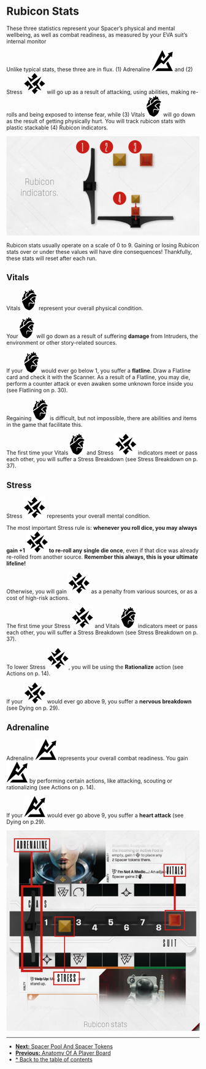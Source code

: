 # Rubicon Stats

These three statistics represent your Spacer’s
physical and mental wellbeing, as well as combat readiness, as measured by your EVA suit’s
internal monitor

Unlike typical stats, these three are in flux.
(1) Adrenaline ![Adrenaline Icon](svg/icon-adrenaline.svg) and (2) Stress ![Stress Icon](svg/icon-stress.svg) will go up
as a result of attacking, using abilities, making
re-rolls and being exposed to intense fear, while
(3) Vitals ![Vitals Icon](svg/icon-vitals.svg) will go down as the result of getting
physically hurt. You will track rubicon stats
with plastic stackable (4) Rubicon indicators.

![Rubicon indicators](img/rubion-indicators.png "Rubicon indicators")

Rubicon stats usually operate on a scale of 0
to 9. Gaining or losing Rubicon stats over or
under these values will have dire consequences!
Thankfully, these stats will reset after each run.

## Vitals

Vitals ![Vitals Icon](svg/icon-vitals.svg) represent your overall physical condition.

Your ![Vitals Icon](svg/icon-vitals.svg "Vitals") will go down as a result of suffering
**damage** from Intruders, the environment or
other story-related sources.

If your ![Vitals Icon](svg/icon-vitals.svg "Vitals") would ever go below 1, you suffer a
**flatline**. Draw a Flatline card and check it with
the Scanner. As a result of a Flatline, you may
die, perform a counter attack or even awaken
some unknown force inside you (see Flatlining
on p. 30).

Regaining ![Vitals Icon](svg/icon-vitals.svg "Vitals") is difficult, but not impossible,
there are abilities and items in the game that
facilitate this.

The first time your Vitals ![Vitals Icon](svg/icon-vitals.svg) and Stress ![Stress Icon](svg/icon-stress.svg) indicators meet or pass each other, you will suffer a Stress Breakdown (see Stress Breakdown on
p. 37).

## Stress

Stress ![Stress Icon](svg/icon-stress.svg) represents your overall mental
condition.

The most important Stress rule is: **whenever
you roll dice, you may always gain +1 ![Stress Icon](svg/icon-stress.svg "Stress") to
re-roll any single die once**, even if that dice
was already re-rolled from another source.
**Remember this always, this is your ultimate
lifeline!**

Otherwise, you will gain ![Stress Icon](svg/icon-stress.svg "Stress") as a penalty from
various sources, or as a cost of high-risk actions.

The first time your Stress ![Stress Icon](svg/icon-stress.svg) and Vitals ![Vitals Icon](svg/icon-vitals.svg) indicators meet or pass each other, you will suffer
a Stress Breakdown (see Stress Breakdown on
p. 37).

To lower Stress ![Stress Icon](svg/icon-stress.svg), you will be using the **Rationalize** action (see Actions on p. 14).

If your ![Stress Icon](svg/icon-stress.svg "Stress") would ever go above 9, you suffer
a **nervous breakdown** (see Dying on p. 29).

## Adrenaline

Adrenaline ![Adrenaline Icon](svg/icon-adrenaline.svg) represents your overall combat
readiness. You gain ![Adrenaline Icon](svg/icon-adrenaline.svg "Adrenaline") by performing certain
actions, like attacking, scouting or rationalizing
(see Actions on p. 14).

If your ![Adrenaline Icon](svg/icon-adrenaline.svg "Adrenaline") would ever go above 9, you suffer
a **heart attack** (see Dying on p.29).

![Rubicon Stats](img/rubicon-stats.png "Rubicon Stats")

---

- [**Next:** Spacer Pool And Spacer Tokens](spacer-pool-and-spacer-tokens.md)
- [**Previous:** Anatomy Of A Player Board](anatomy-of-a-player-board.md)
- [**^** Back to the table of contents](README.md)
